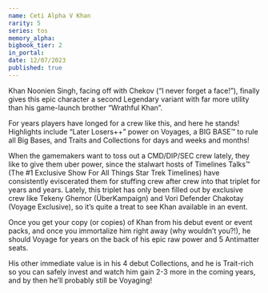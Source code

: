 ```yaml
---
name: Ceti Alpha V Khan
rarity: 5
series: tos
memory_alpha:
bigbook_tier: 2
in_portal:
date: 12/07/2023
published: true
---
```


Khan Noonien Singh, facing off with Chekov (“I never forget a face!”), finally gives this epic character a second Legendary variant with far more utility than his game-launch brother “Wrathful Khan”.

For years players have longed for a crew like this, and here he stands! Highlights include “Later Losers++” power on Voyages, a BIG BASE™ to rule all Big Bases, and Traits and Collections for days and weeks and months!

When the gamemakers want to toss out a CMD/DIP/SEC crew lately, they like to give them uber power, since the stalwart hosts of Timelines Talks™ (The #1 Exclusive Show For All Things Star Trek Timelines) have consistently eviscerated them for stuffing crew after crew into that triplet for years and years. Lately, this triplet has only been filled out by exclusive crew like Tekeny Ghemor (ÜberKampaign) and Vori Defender Chakotay (Voyage Exclusive), so it’s quite a treat to see Khan available in an event.

Once you get your copy (or copies) of Khan from his debut event or event packs, and once you immortalize him right away (why wouldn’t you?!), he should Voyage for years on the back of his epic raw power and 5 Antimatter seats.

His other immediate value is in his 4 debut Collections, and he is Trait-rich so you can safely invest and watch him gain 2-3 more in the coming years, and by then he’ll probably still be Voyaging! 

<Obligatory mention of his gigantic DIP base for Shuttles here.>
